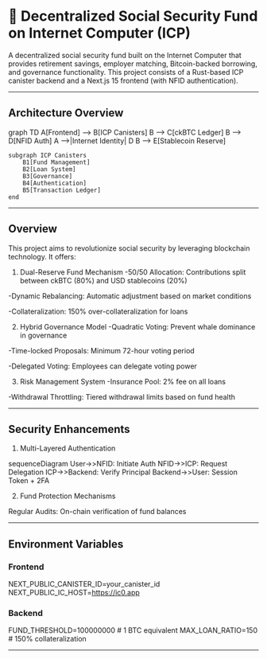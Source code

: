 # 🏦 Decentralized Social Security Fund on Internet Computer (ICP)

A decentralized social security fund built on the Internet Computer that provides retirement savings, employer matching, Bitcoin-backed borrowing, and governance functionality. This project consists of a Rust-based ICP canister backend and a Next.js 15 frontend (with NFID authentication).

---

## Architecture Overview

graph TD
    A[Frontend] --> B[ICP Canisters]
    B --> C[ckBTC Ledger]
    B --> D[NFID Auth]
    A -->|Internet Identity| D
    B --> E[Stablecoin Reserve]

    subgraph ICP Canisters
        B1[Fund Management]
        B2[Loan System]
        B3[Governance]
        B4[Authentication]
        B5[Transaction Ledger]
    end

---

## Overview

This project aims to revolutionize social security by leveraging blockchain technology. It offers:

1. Dual-Reserve Fund Mechanism
-50/50 Allocation: Contributions split between ckBTC (80%) and USD stablecoins (20%)

-Dynamic Rebalancing: Automatic adjustment based on market conditions

-Collateralization: 150% over-collateralization for loans

2. Hybrid Governance Model
-Quadratic Voting: Prevent whale dominance in governance

-Time-locked Proposals: Minimum 72-hour voting period

-Delegated Voting: Employees can delegate voting power

3. Risk Management System
-Insurance Pool: 2% fee on all loans

-Withdrawal Throttling: Tiered withdrawal limits based on fund health

---

## Security Enhancements

1. Multi-Layered Authentication

sequenceDiagram
    User->>NFID: Initiate Auth
    NFID->>ICP: Request Delegation
    ICP->>Backend: Verify Principal
    Backend->>User: Session Token + 2FA

2. Fund Protection Mechanisms

Regular Audits: On-chain verification of fund balances

---

## Environment Variables

### Frontend

NEXT_PUBLIC_CANISTER_ID=your_canister_id
NEXT_PUBLIC_IC_HOST=<https://ic0.app>

### Backend

FUND_THRESHOLD=100000000  # 1 BTC equivalent
MAX_LOAN_RATIO=150        # 150% collateralization

---